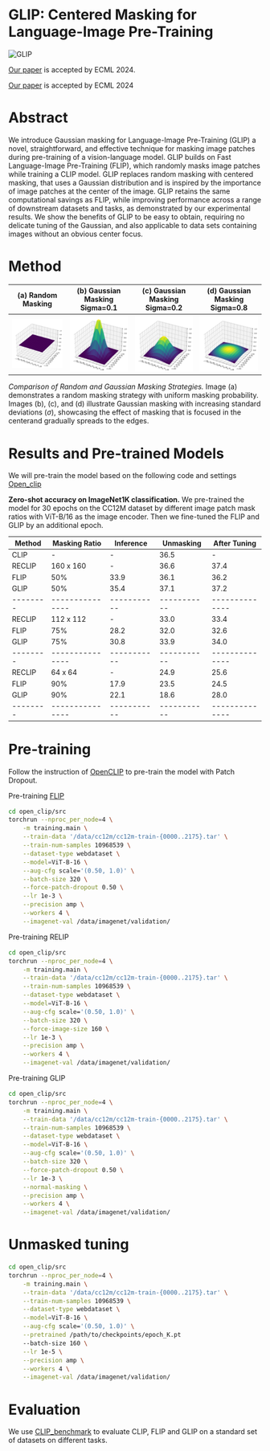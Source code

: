 # GLIP: Centered Masking for Language-Image Pre-Training 
![GLIP](./docs/GLIP.jpg)

[Our paper](https://arxiv.org/abs/2403.15837) is accepted by ECML 2024.

[Our paper](https://arxiv.org/abs/2403.15837) is accepted by ECML 2024

# Abstract
We introduce Gaussian masking for Language-Image Pre-Training (GLIP) a novel, straightforward, and effective technique for masking image patches during pre-training of a vision-language model. GLIP builds on Fast Language-Image Pre-Training (FLIP), which randomly masks image patches while training a CLIP model. GLIP replaces random masking with centered masking, that uses a Gaussian distribution and is inspired by the importance of image patches at the center of the image. GLIP retains the same computational savings as FLIP, while improving performance across a range of downstream datasets and tasks, as demonstrated by our experimental results. We show the benefits of GLIP to be easy to obtain, requiring no delicate tuning of the Gaussian, and also applicable to data sets containing images without an obvious center focus.

# Method

| (a) Random Masking | (b) Gaussian Masking Sigma=0.1 | (c) Gaussian Masking Sigma=0.2 | (d) Gaussian Masking Sigma=0.8 |
|:-------------------------:|:--------------------------:|:--------------------------:|:--------------------------:|
| ![Random Masking](./docs/images/random_distribution.png) | ![Gaussian Masking Sigma=0.1](./docs/images/normal_distribution_0.10.png) | ![Gaussian Masking Sigma=0.2](./docs/images/normal_distribution_0.20.png) | ![Gaussian Masking Sigma=0.8](./docs/images/normal_distribution_0.80.png) |

*Comparison of Random and Gaussian Masking Strategies.*
Image (a) demonstrates a random masking strategy with uniform masking probability. 
Images (b), (c), and (d) illustrate Gaussian masking with increasing standard deviations ($\sigma$),
showcasing the effect of masking that is focused in the centerand gradually spreads to the edges. 


# Results and Pre-trained Models

We will pre-train the model based on the following code and settings [Open_clip](https://github.com/mlfoundations/open_clip)

**Zero-shot accuracy on ImageNet1K classification.**
We pre-trained the model for 30 epochs on the CC12M dataset by different image patch mask ratios with ViT-B/16 as the image encoder. Then we fine-tuned the FLIP and GLIP by an additional epoch.

| Method | Masking Ratio | Inference | Unmasking | After Tuning |
|--------|---------------|-----------|-----------|--------------|
| CLIP   | -             | -         | 36.5      | -            |
| RECLIP | 160 x 160     | -         | 36.6      | 37.4         |
| FLIP   | 50%           | 33.9      | 36.1      | 36.2         |
| GLIP   | 50%           | 35.4      | 37.1      | 37.2         |
|--------|---------------|-----------|-----------|--------------|
| RECLIP | 112 x 112     | -         | 33.0      | 33.4         |
| FLIP   | 75%           | 28.2      | 32.0      | 32.6         |
| GLIP   | 75%           | 30.8      | 33.9      | 34.0         |
|--------|---------------|-----------|-----------|--------------|
| RECLIP | 64 x 64       | -         | 24.9      | 25.6         |
| FLIP   | 90%           | 17.9      | 23.5      | 24.5         |
| GLIP   | 90%           | 22.1      | 18.6      | 28.0         |
|--------|---------------|-----------|-----------|--------------|


# Pre-training

Follow the instruction of [OpenCLIP](https://github.com/mlfoundations/open_clip) to pre-train the model with Patch Dropout.

Pre-training [FLIP](https://github.com/facebookresearch/flip/tree/main)


```bash
cd open_clip/src
torchrun --nproc_per_node=4 \
    -m training.main \
    --train-data '/data/cc12m/cc12m-train-{0000..2175}.tar' \
    --train-num-samples 10968539 \
    --dataset-type webdataset \
    --model=ViT-B-16 \
    --aug-cfg scale='(0.50, 1.0)' \
    --batch-size 320 \
    --force-patch-dropout 0.50 \
    --lr 1e-3 \
    --precision amp \
    --workers 4 \
    --imagenet-val /data/imagenet/validation/
```

Pre-training RELIP

```bash
cd open_clip/src
torchrun --nproc_per_node=4 \
    -m training.main \
    --train-data '/data/cc12m/cc12m-train-{0000..2175}.tar' \
    --train-num-samples 10968539 \
    --dataset-type webdataset \
    --model=ViT-B-16 \
    --aug-cfg scale='(0.50, 1.0)' \
    --batch-size 320 \
    --force-image-size 160 \
    --lr 1e-3 \
    --precision amp \
    --workers 4 \
    --imagenet-val /data/imagenet/validation/
```

Pre-training GLIP

```bash
cd open_clip/src
torchrun --nproc_per_node=4 \
    -m training.main \
    --train-data '/data/cc12m/cc12m-train-{0000..2175}.tar' \
    --train-num-samples 10968539 \
    --dataset-type webdataset \
    --model=ViT-B-16 \
    --aug-cfg scale='(0.50, 1.0)' \
    --batch-size 320 \
    --force-patch-dropout 0.50 \
    --lr 1e-3 \
    --normal-masking \
    --precision amp \
    --workers 4 \
    --imagenet-val /data/imagenet/validation/
```

# Unmasked tuning

```bash
cd open_clip/src
torchrun --nproc_per_node=4 \
    -m training.main \
    --train-data '/data/cc12m/cc12m-train-{0000..2175}.tar' \
    --train-num-samples 10968539 \
    --dataset-type webdataset \
    --model=ViT-B-16 \
    --aug-cfg scale='(0.50, 1.0)' \
    --pretrained /path/to/checkpoints/epoch_K.pt
    --batch-size 160 \
    --lr 1e-5 \
    --precision amp \
    --workers 4 \
    --imagenet-val /data/imagenet/validation/
```

# Evaluation

We use [CLIP_benchmark](https://github.com/LAION-AI/CLIP_benchmark/tree/main) to evaluate CLIP, FLIP and GLIP on a standard set of datasets on different tasks.
